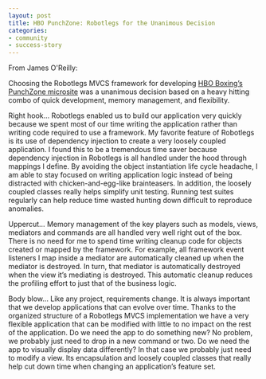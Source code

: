 ```yaml
---
layout: post
title: HBO PunchZone: Robotlegs for the Unanimous Decision
categories:
- community
- success-story
---
```

From James O'Reilly:

Choosing the Robotlegs MVCS framework for developing [HBO Boxing’s PunchZone microsite](http://hbopunchzone.com) was a unanimous decision based on a heavy hitting combo of quick development, memory management, and flexibility.

Right hook…  Robotlegs enabled us to build our application very quickly because we spent most of our time writing the application rather than writing code required to use a framework.  My favorite feature of Robotlegs is its use of dependency injection to create a very loosely coupled application.  I found this to be a tremendous time saver because dependency injection in Robotlegs is all handled under the hood through mappings I define.  By avoiding the object instantiation life cycle headache, I am able to stay focused on writing application logic instead of being distracted with chicken-and-egg-like brainteasers.  In addition, the loosely coupled classes really helps simplify unit testing.  Running test suites regularly can help reduce time wasted hunting down difficult to reproduce anomalies.

Uppercut…  Memory management of the key players such as models, views, mediators and commands are all handled very well right out of the box.  There is no need for me to spend time writing cleanup code for objects created or mapped by the framework.  For example, all framework event listeners I map inside a mediator are automatically cleaned up when the mediator is destroyed.  In turn, that mediator is automatically destroyed when the view it’s mediating is destroyed.  This automatic cleanup reduces the profiling effort to just that of the business logic.

Body blow…  Like any project, requirements change.  It is always important that we develop applications that can evolve over time.  Thanks to the organized structure of a Robotlegs MVCS implementation we have a very flexible application that can be modified with little to no impact on the rest of the application.  Do we need the app to do something new?  No problem, we probably just need to drop in a new command or two.  Do we need the app to visually display data differently?  In that case we probably just need to modify a view.  Its encapsulation and loosely coupled classes that really help cut down time when changing an application’s feature set.